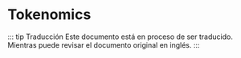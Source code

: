 # Tokenomics

::: tip Traducción
Este documento está en proceso de ser traducido. Mientras puede revisar el documento original en inglés.
:::